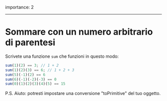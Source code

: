 importance: 2

---

# Sommare con un numero arbitrario di parentesi

Scrivete una funzione `sum` che funzioni in questo modo:

```js
sum(1)(2) == 3; // 1 + 2
sum(1)(2)(3) == 6; // 1 + 2 + 3
sum(5)(-1)(2) == 6
sum(6)(-1)(-2)(-3) == 0
sum(0)(1)(2)(3)(4)(5) == 15
```

P.S. Aiuto: potresti impostare una conversione "toPrimitive" del tuo oggetto.